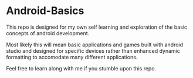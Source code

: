 # Android-Basics

This repo is designed for my own self learning and exploration of the basic concepts of android development.

Most likely this will mean basic applications and games built with android studio and designed for specific devices rather than enhanced dynamic formatting to accomodate many different applications.

Feel free to learn along with me if you stumble upon this repo.
